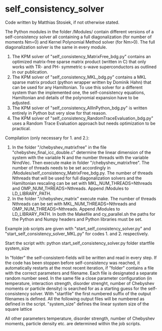 # self_consistency_solver
Code written by Matthias Stosiek, if not otherwise stated.

The Python modules in the folder /Modules/ contain different versions of a self-consistency solver all containing a full diagonalization (for number of moments Nm=0) and Kernel Polynomial Method solver (for Nm>0). The full diagonalization solver is the same in every module.

1. The KPM solver of "self_consistency_MatrixFree_bdg.py" contains an optimized matrix-free sparse matrix product (written in C) that only works with TR- and PH- symmetric s-wave superconductors as outlined in our publication.
2. The KPM solver of "self_consistency_MKL_bdg.py" contains a MKL sparse matrix product (python wrapper written by Dominik Hahn) that can be used for any Hamiltonian. To use this solver for a different system than the implemented one, the self-consistency equations, Hamiltonian and details of the polynomial expansion have to be adjusted.
3. The KPM solver of "self_consistency_AllInPython_bdg.py" is written entirely in Python but very slow for that reason.
4. The KPM solver of "self_consistency_RandomTraceEvaluation_bdg.py" uses a Random Trace Evaluation approach but needs optimization to be practical.

Compilation (only necessary for 1. and 2.):
1. In the folder "/chebyshev_matrixfree" in the file "chebyshev_final_icc_double.c" determine the linear dimension of the system with the variable N and the number threads with the variable NrndVec. Then execute make in folder "/chebyshev_matrixfree". The number of threads needs to be set accordingly in /Modules/self_consistency_MatrixFree_bdg.py. The number of threads Nthreads that will be used for full diagonalization solvers and the Hamiltonian rescaling can be set with MKL_NUM_THREADS=Nthreads and OMP_NUM_THREADS=Nthreads. Append /Modules to LD_LIBRARY_PATH.
2. In the folder "/chebyshev_matrix" execute make. The number of threads Nthreads can be set with MKL_NUM_THREADS=Nthreads and OMP_NUM_THREADS=Nthreads. Append /Modules to LD_LIBRARY_PATH. In both the Makefile and cy_parallel.sh the paths for the Python and Numpy headers and Python libraries must be set.

Example job scripts are given with "start_self_consistency_solver.py" and "start_self_consistency_solver_MKL.py" for codes 1. and 2. respectively.

Start the script with:
python start_self_consistency_solver.py folder startfile system_size

In "folder" the self-consistent-fields will be written and read in every step. If the code has been stoppen before self-consistency was reached, it automatically restarts at the most recent iteration, if "folder" contains a file with the correct parameters and filename. Each file is designated a separate random number seed. In the same file a close parameter configuration (in temperature, interaction strength, disorder strenght, number of Chebyshev moments or particle density) is searched for as a starting guess for the self-consistency solver.
With "startfile" the first numbered suffix of the output filenames is defined. All the following output files will be numbered as defined in the script.
"system_size" defines the linear system size of the square lattice

All other parameters temperature, disorder strength, number of Chebyshev moments, particle density etc. are determined within the job scripts.
